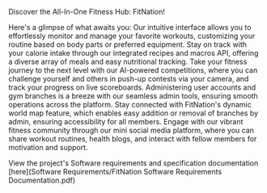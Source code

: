 Discover the All-In-One Fitness Hub: FitNation!

Here's a glimpse of what awaits you: Our intuitive interface allows you to effortlessly monitor and manage your favorite workouts, customizing your routine based on body parts or preferred equipment. Stay on track with your calorie intake through our integrated recipes and macros API, offering a diverse array of meals and easy nutritional tracking. Take your fitness journey to the next level with our AI-powered competitions, where you can challenge yourself and others in push-up contests via your camera, and track your progress on live scoreboards. Administering user accounts and gym branches is a breeze with our seamless admin tools, ensuring smooth operations across the platform. Stay connected with FitNation's dynamic world map feature, which enables easy addition or removal of branches by admin, ensuring accessibility for all members. Engage with our vibrant fitness community through our mini social media platform, where you can share workout routines, health blogs, and interact with fellow members for motivation and support.

View the project's Software requirements and specification documentation [here](Software Requirements/FitNation Software Requirements Documentation.pdf)

